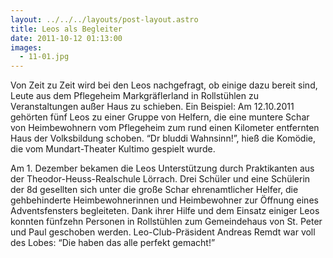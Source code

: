 ```yaml
---
layout: ../../../layouts/post-layout.astro
title: Leos als Begleiter
date: 2011-10-12 01:13:00
images:
  - 11-01.jpg
---
```


Von Zeit zu Zeit wird bei den Leos nachgefragt, ob einige dazu bereit sind, Leute aus dem Pflegeheim Markgräflerland in Rollstühlen zu Veranstaltungen außer Haus zu schieben. Ein Beispiel: Am 12.10.2011 gehörten fünf Leos zu einer Gruppe von Helfern, die eine muntere Schar von Heimbewohnern vom Pflegeheim zum rund einen Kilometer entfernten Haus der Volksbildung schoben. “Dr bluddi Wahnsinn!”, hieß die Komödie, die vom Mundart-Theater Kultimo gespielt wurde.

Am 1. Dezember bekamen die Leos Unterstützung durch Praktikanten aus der Theodor-Heuss-Realschule Lörrach. Drei Schüler und eine Schülerin der 8d gesellten sich unter die große Schar ehrenamtlicher Helfer, die gehbehinderte Heimbewohnerinnen und Heimbewohner zur Öffnung eines Adventsfensters begleiteten. Dank ihrer Hilfe und dem Einsatz einiger Leos konnten fünfzehn Personen in Rollstühlen zum Gemeindehaus von St. Peter und Paul geschoben werden. Leo-Club-Präsident Andreas Remdt war voll des Lobes: “Die haben das alle perfekt gemacht!”
